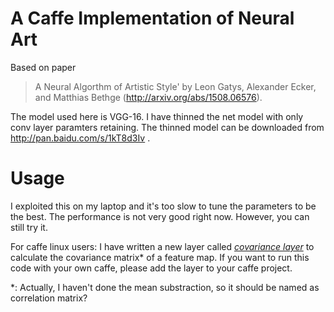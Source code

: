 A Caffe Implementation of Neural Art
============

Based on paper
> A Neural Algorthm of Artistic Style' by Leon Gatys, Alexander Ecker, and Matthias Bethge (http://arxiv.org/abs/1508.06576).

The model used here is VGG-16. I have thinned the net model with only conv layer paramters retaining. The thinned model can 
be downloaded from http://pan.baidu.com/s/1kT8d3Iv .

Usage
===========
I exploited this on my laptop and it's too slow to tune the parameters to be the best. The performance is not very good right now. However, you can still try it.

For caffe linux users: I have written a new layer called [*covariance layer*](https://github.com/happynear/caffe-windows/blob/master/src/caffe/layers/covariance_layer.cpp) to calculate the covariance matrix* of a feature map. If you want to run this code with your own caffe, please add the layer to your caffe project.


*: Actually, I haven't done the mean substraction, so it should be named as correlation matrix?
